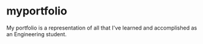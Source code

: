 # myportfolio
My portfolio is a representation of all that I've learned and accomplished as an Engineering student.
